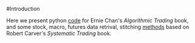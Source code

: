 #Introduction

Here we present python [code](book/README.md) for Ernie Chan's
*Algorithmic Trading* book, and some stock, macro, futures data
retrival, stitching [methods](data/README.md) based on Robert Carver's
*Systematic Trading* book.




